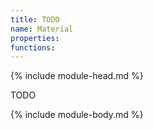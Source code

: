```yaml
---
title: TODO
name: Material
properties:
functions:
---
```

{% include module-head.md %}

TODO

{% include module-body.md %}
